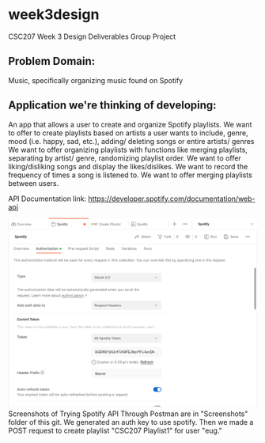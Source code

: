 # week3design
CSC207 Week 3 Design Deliverables Group Project

## Problem Domain: 
Music, specifically organizing music found on Spotify

## Application we're thinking of developing:
An app that allows a user to create and organize Spotify playlists.
We want to offer to create playlists based on artists a user wants to include, genre, mood (i.e. happy, sad, etc.), 
adding/ deleting songs or entire artists/ genres
We want to offer organizing playlists with functions like merging playlists, separating by artist/ genre, 
randomizing playlist order.
We want to offer liking/disliking songs and display the likes/dislikes.
We want to record the frequency of times a song is listened to.
We want to offer merging playlists between users.

API Documentation link: https://developer.spotify.com/documentation/web-api

![Screenshot of token generation](https://github.com/pitons04/week3design/blob/main/Screenshots/Postman%20Auth%2C%20Generating%20Token%20For%20Spotify%20API%20Screenshot%20Part%201%20-%20CSC207%20Group%20229%20.png)
Screenshots of Trying Spotify API Through Postman are in "Screenshots" folder of this git.
We generated an auth key to use spotify. Then we made a POST request to create playlist "CSC207 Playlist1" for user "eug."